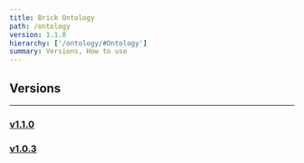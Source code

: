 ```yaml
---
title: Brick Ontology
path: /ontology
version: 1.1.0
hierarchy: ['/ontology/#Ontology']
summary: Versions, How to use
---
```


## Versions
---

### [v1.1.0](/ontology/1.1.0)

### [v1.0.3](/ontology/1.0.3)